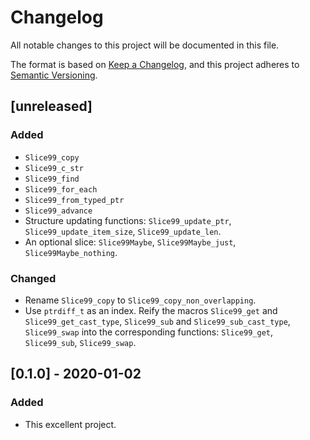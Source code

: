 # Changelog
All notable changes to this project will be documented in this file.

The format is based on [Keep a Changelog](https://keepachangelog.com/en/1.0.0/),
and this project adheres to [Semantic Versioning](https://semver.org/spec/v2.0.0.html).

## [unreleased]

### Added

 - `Slice99_copy`
 - `Slice99_c_str`
 - `Slice99_find`
 - `Slice99_for_each`
 - `Slice99_from_typed_ptr`
 - `Slice99_advance`
 - Structure updating functions: `Slice99_update_ptr`, `Slice99_update_item_size`, `Slice99_update_len`.
 - An optional slice: `Slice99Maybe`, `Slice99Maybe_just`, `Slice99Maybe_nothing`.

### Changed

 - Rename `Slice99_copy` to `Slice99_copy_non_overlapping`.
 - Use `ptrdiff_t` as an index. Reify the macros `Slice99_get` and `Slice99_get_cast_type`, `Slice99_sub` and `Slice99_sub_cast_type`, `Slice99_swap` into the corresponding functions: `Slice99_get`, `Slice99_sub`, `Slice99_swap`.

## [0.1.0] - 2020-01-02

### Added

 - This excellent project.
